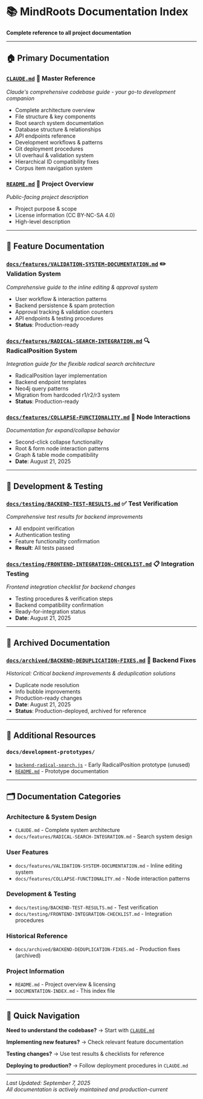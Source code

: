 # 📚 MindRoots Documentation Index

**Complete reference to all project documentation**

---

## 🏠 **Primary Documentation**

### [`CLAUDE.md`](./CLAUDE.md) 📖 **Master Reference**
*Claude's comprehensive codebase guide - your go-to development companion*
- Complete architecture overview
- File structure & key components
- Root search system documentation
- Database structure & relationships  
- API endpoints reference
- Development workflows & patterns
- Git deployment procedures
- UI overhaul & validation system
- Hierarchical ID compatibility fixes
- Corpus item navigation system

### [`README.md`](./README.md) 🌟 **Project Overview** 
*Public-facing project description*
- Project purpose & scope
- License information (CC BY-NC-SA 4.0)
- High-level description

---

## 🔧 **Feature Documentation**

### [`docs/features/VALIDATION-SYSTEM-DOCUMENTATION.md`](./docs/features/VALIDATION-SYSTEM-DOCUMENTATION.md) ✏️ **Validation System**
*Comprehensive guide to the inline editing & approval system*
- User workflow & interaction patterns
- Backend persistence & spam protection
- Approval tracking & validation counters
- API endpoints & testing procedures
- **Status**: Production-ready

### [`docs/features/RADICAL-SEARCH-INTEGRATION.md`](./docs/features/RADICAL-SEARCH-INTEGRATION.md) 🔍 **RadicalPosition System**
*Integration guide for the flexible radical search architecture*
- RadicalPosition layer implementation
- Backend endpoint templates  
- Neo4j query patterns
- Migration from hardcoded r1/r2/r3 system
- **Status**: Production-ready

### [`docs/features/COLLAPSE-FUNCTIONALITY.md`](./docs/features/COLLAPSE-FUNCTIONALITY.md) 🎯 **Node Interactions**
*Documentation for expand/collapse behavior*
- Second-click collapse functionality
- Root & form node interaction patterns
- Graph & table mode compatibility
- **Date**: August 21, 2025

---

## 🧪 **Development & Testing**

### [`docs/testing/BACKEND-TEST-RESULTS.md`](./docs/testing/BACKEND-TEST-RESULTS.md) ✅ **Test Verification**
*Comprehensive test results for backend improvements*
- All endpoint verification
- Authentication testing
- Feature functionality confirmation
- **Result**: All tests passed

### [`docs/testing/FRONTEND-INTEGRATION-CHECKLIST.md`](./docs/testing/FRONTEND-INTEGRATION-CHECKLIST.md) 📋 **Integration Testing**
*Frontend integration checklist for backend changes*
- Testing procedures & verification steps
- Backend compatibility confirmation
- Ready-for-integration status
- **Date**: August 21, 2025

---

## 📁 **Archived Documentation**

### [`docs/archived/BACKEND-DEDUPLICATION-FIXES.md`](./docs/archived/BACKEND-DEDUPLICATION-FIXES.md) 🔧 **Backend Fixes**
*Historical: Critical backend improvements & deduplication solutions*
- Duplicate node resolution
- Info bubble improvements
- Production-ready changes
- **Date**: August 21, 2025
- **Status**: Production-deployed, archived for reference

---

## 📁 **Additional Resources**

### `docs/development-prototypes/`
- [`backend-radical-search.js`](./docs/development-prototypes/backend-radical-search.js) - Early RadicalPosition prototype (unused)
- [`README.md`](./docs/development-prototypes/README.md) - Prototype documentation

---

## 🗂️ **Documentation Categories**

### **Architecture & System Design**
- `CLAUDE.md` - Complete system architecture
- `docs/features/RADICAL-SEARCH-INTEGRATION.md` - Search system design

### **User Features**  
- `docs/features/VALIDATION-SYSTEM-DOCUMENTATION.md` - Inline editing system
- `docs/features/COLLAPSE-FUNCTIONALITY.md` - Node interaction patterns

### **Development & Testing**
- `docs/testing/BACKEND-TEST-RESULTS.md` - Test verification
- `docs/testing/FRONTEND-INTEGRATION-CHECKLIST.md` - Integration procedures

### **Historical Reference**
- `docs/archived/BACKEND-DEDUPLICATION-FIXES.md` - Production fixes (archived)

### **Project Information**
- `README.md` - Project overview & licensing
- `DOCUMENTATION-INDEX.md` - This index file

---

## 📌 **Quick Navigation**

**Need to understand the codebase?** → Start with [`CLAUDE.md`](./CLAUDE.md)

**Implementing new features?** → Check relevant feature documentation

**Testing changes?** → Use test results & checklists for reference

**Deploying to production?** → Follow deployment procedures in `CLAUDE.md`

---

*Last Updated: September 7, 2025*  
*All documentation is actively maintained and production-current*
